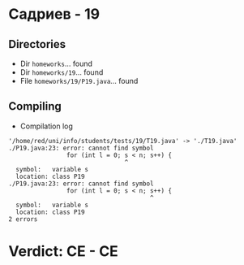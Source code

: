 # Садриев - 19
## Directories
- Dir `homeworks`... found
- Dir `homeworks/19`... found
- File `homeworks/19/P19.java`... found
## Compiling
- Compilation log
```
'/home/red/uni/info/students/tests/19/T19.java' -> './T19.java'
./P19.java:23: error: cannot find symbol
                for (int l = 0; s < n; s++) {
                                ^
  symbol:   variable s
  location: class P19
./P19.java:23: error: cannot find symbol
                for (int l = 0; s < n; s++) {
                                       ^
  symbol:   variable s
  location: class P19
2 errors

```
# Verdict: **CE** - CE
